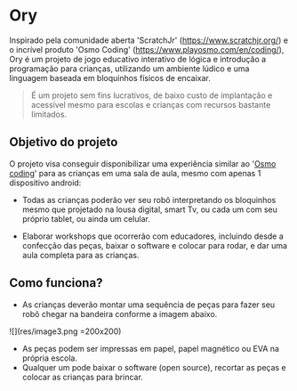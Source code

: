 # Ory
Inspirado pela comunidade aberta 'ScratchJr' (https://www.scratchjr.org/) e o incrível produto 'Osmo Coding' (https://www.playosmo.com/en/coding/), Ory é um projeto de jogo educativo interativo de lógica e introdução a programação para crianças, utilizando um ambiente lúdico e uma linguagem baseada em bloquinhos físicos de encaixar.

> É um projeto sem fins lucrativos, de baixo custo de implantação e acessível mesmo para escolas e crianças com recursos bastante limitados.

## Objetivo do projeto

O projeto visa conseguir disponibilizar uma experiência similar ao '[Osmo coding](https://www.youtube.com/watch?v=I9Qm18it47A)' para as crianças em uma sala de aula, mesmo com apenas 1 dispositivo android: 

* Todas as crianças poderão ver seu robô interpretando os bloquinhos mesmo que projetado na lousa digital, smart Tv, ou cada um com seu próprio tablet, ou ainda um celular.

* Elaborar workshops que ocorrerão com educadores, incluindo desde a confecção das peças, baixar o software e colocar para rodar, e dar uma aula completa para as crianças.

## Como funciona?

* As crianças deverão montar uma sequência de peças para fazer seu robô chegar na bandeira conforme a imagem abaixo.

![](res/image3.png =200x200)

* As peças podem ser impressas em papel, papel magnético ou EVA na própria escola.
* Qualquer um pode baixar o software (open source), recortar as peças e colocar as crianças para brincar.
